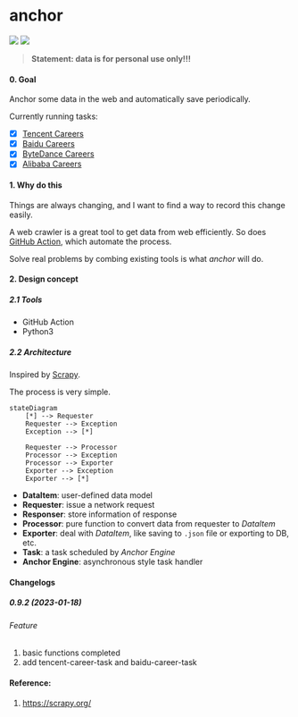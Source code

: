 # anchor
<p align="left">
<a href="https://opensource.org/licenses/MIT"><img src="https://img.shields.io/badge/License-MIT-green.svg"></a>
<a href="https://github.com/plantree/anchor/actions/workflows/crontab.yml"><img src="https://github.com/plantree/anchor/actions/workflows/crontab.yml/badge.svg"></a>
</p>

> **Statement: data is for personal use only!!!**

#### 0. Goal

Anchor some data in the web and automatically save periodically.

Currently running tasks:

- [x] [Tencent Careers](https://careers.tencent.com/jobopportunity.html)
- [x] [Baidu Careers](https://talent.baidu.com/jobs/social-list)
- [x] [ByteDance Careers](https://jobs.bytedance.com/experienced/position)
- [x] [Alibaba Careers](https://talent.alibaba.com/off-campus/position-list?lang=zh)

#### 1. Why do this

Things are always changing, and I want to find a way to record this change easily.

A web crawler is a great tool to get data from web efficiently. So does [GitHub Action](https://docs.github.com/en/actions), which automate the process.

Solve real problems by combing existing tools is what *anchor* will do.

#### 2. Design concept

##### 2.1 Tools

- GitHub Action
- Python3

##### 2.2 Architecture

Inspired by [Scrapy](https://scrapy.org/).

The process is very simple.

```mermaid
stateDiagram
    [*] --> Requester
    Requester --> Exception
    Exception --> [*]

    Requester --> Processor
    Processor --> Exception
    Processor --> Exporter
    Exporter --> Exception
    Exporter --> [*]
```

- **DataItem**: user-defined data model
- **Requester**: issue a network request
- **Responser**: store information of response
- **Processor**: pure function to convert data from requester to *DataItem*
- **Exporter**: deal with *DataItem*, like saving to `.json` file or exporting to DB, etc.
- **Task**: a task scheduled by *Anchor Engine*
- **Anchor Engine**: asynchronous style task handler

#### Changelogs

##### 0.9.2 (2023-01-18)

###### Feature

1. basic functions completed
2. add tencent-career-task and baidu-career-task

#### Reference:

1. https://scrapy.org/
